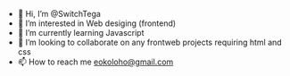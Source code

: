 - 👋 Hi, I’m @SwitchTega
- 👀 I’m interested in Web desiging (frontend)
- 🌱 I’m currently learning Javascript
- 💞️ I’m looking to collaborate on any frontweb projects requiring html and css
- 📫 How to reach me eokoloho@gmail.com

<!---
Switch19/Switch19 is a ✨ special ✨ repository because its `README.md` (this file) appears on your GitHub profile.
You can click the Preview link to take a look at your changes.
--->
